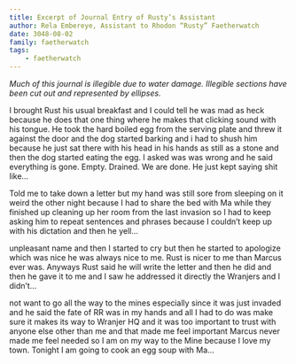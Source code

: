 ```yaml
---
title: Excerpt of Journal Entry of Rusty’s Assistant
author: Rela Embereye, Assistant to Rhodon “Rusty” Faetherwatch
date: 3048-08-02
family: faetherwatch
tags: 
    - faetherwatch
---
```


_Much of this journal is illegible due to water damage. Illegible sections have been cut out and represented by ellipses._

I brought Rust his usual breakfast and I could tell he was mad as heck because he does that one thing where he makes that clicking sound with his tongue. He took the hard boiled egg from the serving plate and threw it against the door and the dog started barking and i had to shush him because he just sat there with his head in his hands as still as a stone and then the dog started eating the egg. I asked was was wrong and he said everything is gone. Empty. Drained. We are done. He just kept saying shit like…

Told me to take down a letter but my hand was still sore from sleeping on it weird the other night because I had to share the bed with Ma while they finished up cleaning up her room from the last invasion so I had to keep asking him to repeat sentences and phrases because I couldn’t keep up with his dictation and then he yell…

unpleasant name and then I started to cry but then he started to apologize which was nice he was always nice to me. Rust is nicer to me than Marcus ever was. Anyways Rust said he will write the letter and then he did and then he gave it to me and I saw he addressed it directly the Wranjers and I didn’t…

not want to go all the way to the mines especially since it was just invaded and he said the fate of RR was in my hands and all I had to do was make sure it makes its way to Wranjer HQ and it was too important to trust with anyone else other than me and that made me feel important Marcus never made me feel needed so I am on my way to the Mine because I love my town. Tonight I am going to cook an egg soup with Ma…

